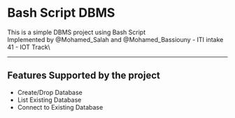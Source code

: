 # Bash Script DBMS

This is a simple DBMS project using Bash Script\
Implemented by @Mohamed_Salah and @Mohamed_Bassiouny - ITI intake 41 - IOT Track\

---
Features Supported by the project
---
* Create/Drop Database
* List Existing Database
* Connect to Existing Database
